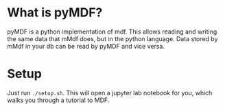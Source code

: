 # What is pyMDF?
pyMDF is a python implementation of mdf. This allows reading and writing the same data that mMdf does, but in the python language. Data stored by mMdf in your db can be read by pyMDF and vice versa.

# Setup 
Just run `./setup.sh`. This will open a jupyter lab notebook for you, which walks you through a tutorial to MDF.
